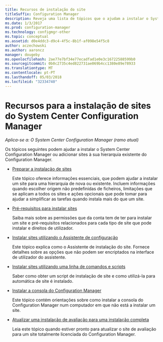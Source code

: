 ```yaml
---
title: Recursos de instalação do site
titleSuffix: Configuration Manager
description: Reveja uma lista de tópicos que o ajudam a instalar o System Center Configuration Manager ou adicionar sites à sua hierarquia.
ms.date: 1/3/2017
ms.prod: configuration-manager
ms.technology: configmgr-other
ms.topic: conceptual
ms.assetid: d0e4ddc3-d9c4-4f5c-8b1f-af098e54f5c8
author: aczechowski
ms.author: aaroncz
manager: dougeby
ms.openlocfilehash: 2ae77e7bf34e77ecadfad1e0e3c16722588599b0
ms.sourcegitcommit: 0b0c2735c4ed822731ae069b4cc1380e89e78933
ms.translationtype: MT
ms.contentlocale: pt-PT
ms.lasthandoff: 05/03/2018
ms.locfileid: "32334740"
---
```

# <a name="resources-for-installing-system-center-configuration-manager-sites"></a>Recursos para a instalação de sites do System Center Configuration Manager

*Aplica-se a: O System Center Configuration Manager (ramo atual)*

Os tópicos seguintes podem ajudar a instalar o System Center Configuration Manager ou adicionar sites à sua hierarquia existente do Configuration Manager.

- [Preparar a instalação de sites](prepare-to-install-sites.md)

  Este tópico oferece informações essenciais, que podem ajudar a instalar um site para uma hierarquia de nova ou existente. Incluem informações quando escolher origem não predefinidas de ficheiros, limitações que se aplicam a todos os sites e ações opcionais que pode tomar para ajudar a simplificar as tarefas quando instala mais do que um site.

- [Pré-requisitos para instalar sites](prerequisites-for-installing-sites.md)

  Saiba mais sobre as permissões que da conta tem de ter para instalar um site e pré-requisitos relacionados para cada tipo de site que pode instalar e direitos de utilizador.

- [Instalar sites utilizando o Assistente de configuração](use-the-setup-wizard-to-install-sites.md)

  Este tópico explica como o Assistente de instalação do site. Fornece detalhes sobre as opções que não podem ser encriptados na interface de utilizador do assistente.  

- [Instalar sites utilizando uma linha de comandos e scripts](use-a-command-line-to-install-sites.md)

  Saber como obter um script de instalação de site e como utilizá-la para automática de site é instalado.

- [Instalar a consola do Configuration Manager](install-consoles.md)

  Este tópico contém orientações sobre como instalar a consola do Configuration Manager num computador em que não está a instalar um site.

- [Atualizar uma instalação de avaliação para uma instalação completa](upgrade-an-evaluation-install-to-a-full-install.md)

  Leia este tópico quando estiver pronto para atualizar o site de avaliação para um site totalmente licenciada do Configuration Manager.
